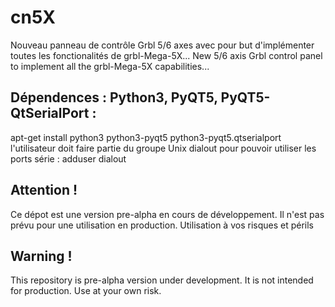 # cn5X
Nouveau panneau de contrôle Grbl 5/6 axes avec pour but d'implémenter toutes les fonctionalités de grbl-Mega-5X...
New 5/6 axis Grbl control panel to implement all the grbl-Mega-5X capabilities...

## Dépendences : Python3, PyQT5, PyQT5-QtSerialPort :
apt-get install python3 python3-pyqt5 python3-pyqt5.qtserialport
l'utilisateur doit faire partie du groupe Unix dialout pour pouvoir utiliser les ports série :
adduser <username> dialout

## Attention !
Ce dépot est une version pre-alpha en cours de développement. Il n'est pas prévu pour une utilisation en production.
Utilisation à vos risques et périls
## Warning !
This repository is pre-alpha version under development. It is not intended for production.
Use at your own risk.
